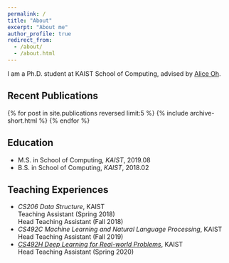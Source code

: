 ```yaml
---
permalink: /
title: "About"
excerpt: "About me"
author_profile: true
redirect_from: 
  - /about/
  - /about.html
---
```


I am a Ph.D. student at KAIST School of Computing, advised by [Alice Oh](https://aliceoh9.github.io/).

## Recent Publications

{% for post in site.publications reversed limit:5 %}
{% include archive-short.html %}
{% endfor %}

## Education

- M.S. in School of Computing, *KAIST*, 2019.08
- B.S. in School of Computing, *KAIST*, 2018.02

## Teaching Experiences

- *CS206 Data Structure*, KAIST  
  Teaching Assistant (Spring 2018)  
  Head Teaching Assistant (Fall 2018)
- *CS492C Machine Learning and Natural Language Processing*, KAIST  
  Head Teaching Assistant (Fall 2019)
- [*CS492H Deep Learning for Real-world Problems*](https://cs.kaist.ac.kr/board/view?bbs_id=news&bbs_sn=9172&menu=83), KAIST  
  Head Teaching Assistant (Spring 2020)